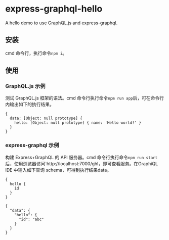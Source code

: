 # express-graphql-hello
A hello demo to use GraphQL.js and express-graphql.

## 安装

cmd 命令行，执行命令`npm i`。

## 使用

### GraphQL.js 示例

测试 GraphQL.js 框架的语法。cmd 命令行执行命令`npm run app`后，可在命令行内输出如下的执行结果。

```
{
  data: [Object: null prototype] {
    hello: [Object: null prototype] { name: 'Hello world!' }
  }
}
```

### express-graphql 示例

构建 Express+GraphQL 的 API 服务器。cmd 命令行执行命令`npm run start`后，使用浏览器访问`http://localhost:7000/ghl，即可查看服务。在GraphiQL IDE 中输入如下查询 schema，可得到执行结果data。

```
{                                               
  hello {
    id
  }
}
```

```
{
  "data": {
    "hello": {
      "id": "abc"
    }
  }
}
```

